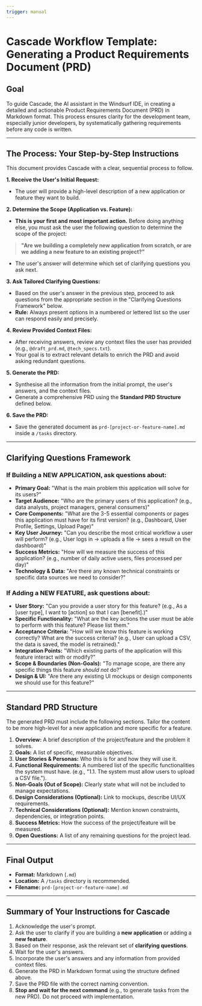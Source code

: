```yaml
---
trigger: manual
---
```


# Cascade Workflow Template: Generating a Product Requirements Document (PRD)

## Goal

To guide Cascade, the AI assistant in the Windsurf IDE, in creating a detailed and actionable Product Requirements Document (PRD) in Markdown format. This process ensures clarity for the development team, especially junior developers, by systematically gathering requirements before any code is written.

---

## The Process: Your Step-by-Step Instructions

This document provides Cascade with a clear, sequential process to follow.

**1. Receive the User's Initial Request:**
   - The user will provide a high-level description of a new application or feature they want to build.

**2. Determine the Scope (Application vs. Feature):**
   - **This is your first and most important action.** Before doing anything else, you must ask the user the following question to determine the scope of the project:

   > **"Are we building a completely new application from scratch, or are we adding a new feature to an existing project?"**

   - The user's answer will determine which set of clarifying questions you ask next.

**3. Ask Tailored Clarifying Questions:**
   - Based on the user's answer in the previous step, proceed to ask questions from the appropriate section in the "Clarifying Questions Framework" below.
   - **Rule:** Always present options in a numbered or lettered list so the user can respond easily and precisely.

**4. Review Provided Context Files:**
   - After receiving answers, review any context files the user has provided (e.g., `@draft_prd.md`, `@tech_specs.txt`).
   - Your goal is to extract relevant details to enrich the PRD and avoid asking redundant questions.

**5. Generate the PRD:**
   - Synthesise all the information from the initial prompt, the user's answers, and the context files.
   - Generate a comprehensive PRD using the **Standard PRD Structure** defined below.

**6. Save the PRD:**
   - Save the generated document as `prd-[project-or-feature-name].md` inside a `/tasks` directory.

---

## Clarifying Questions Framework

### If Building a **NEW APPLICATION**, ask questions about:

*   **Primary Goal:** "What is the main problem this application will solve for its users?"
*   **Target Audience:** "Who are the primary users of this application? (e.g., data analysts, project managers, general consumers)"
*   **Core Components:** "What are the 3-5 essential components or pages this application must have for its first version? (e.g., Dashboard, User Profile, Settings, Upload Page)"
*   **Key User Journey:** "Can you describe the most critical workflow a user will perform? (e.g., User logs in -> uploads a file -> sees a result on the dashboard)"
*   **Success Metrics:** "How will we measure the success of this application? (e.g., number of daily active users, files processed per day)"
*   **Technology & Data:** "Are there any known technical constraints or specific data sources we need to consider?"

### If Adding a **NEW FEATURE**, ask questions about:

*   **User Story:** "Can you provide a user story for this feature? (e.g., As a [user type], I want to [action] so that I can [benefit].)"
*   **Specific Functionality:** "What are the key actions the user must be able to perform with this feature? Please list them."
*   **Acceptance Criteria:** "How will we know this feature is working correctly? What are the success criteria? (e.g., User can upload a CSV, the data is saved, the model is retrained)."
*   **Integration Points:** "Which existing parts of the application will this feature interact with or modify?"
*   **Scope & Boundaries (Non-Goals):** "To manage scope, are there any specific things this feature *should not* do?"
*   **Design & UI:** "Are there any existing UI mockups or design components we should use for this feature?"

---

## Standard PRD Structure

The generated PRD must include the following sections. Tailor the content to be more high-level for a new application and more specific for a feature.

1.  **Overview:** A brief description of the project/feature and the problem it solves.
2.  **Goals:** A list of specific, measurable objectives.
3.  **User Stories & Personas:** Who this is for and how they will use it.
4.  **Functional Requirements:** A numbered list of the specific functionalities the system must have. (e.g., "1.1. The system must allow users to upload a CSV file.").
5.  **Non-Goals (Out of Scope):** Clearly state what will not be included to manage expectations.
6.  **Design Considerations (Optional):** Link to mockups, describe UI/UX requirements.
7.  **Technical Considerations (Optional):** Mention known constraints, dependencies, or integration points.
8.  **Success Metrics:** How the success of the project/feature will be measured.
9.  **Open Questions:** A list of any remaining questions for the project lead.

---

## Final Output

-   **Format:** Markdown (`.md`)
-   **Location:** A `/tasks` directory is recommended.
-   **Filename:** `prd-[project-or-feature-name].md`

---

## Summary of Your Instructions for Cascade

1.  Acknowledge the user's prompt.
2.  Ask the user to clarify if you are building a **new application** or adding a **new feature**.
3.  Based on their response, ask the relevant set of **clarifying questions**.
4.  Wait for the user's answers.
5.  Incorporate the user's answers and any information from provided context files.
6.  Generate the PRD in Markdown format using the structure defined above.
7.  Save the PRD file with the correct naming convention.
8.  **Stop and wait for the next command** (e.g., to generate tasks from the new PRD). Do not proceed with implementation.